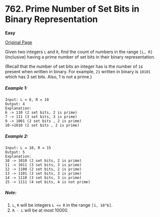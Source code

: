 # 762. Prime Number of Set Bits in Binary Representation

**Easy**

[Original Page](https://leetcode.com/problems/prime-number-of-set-bits-in-binary-representation/)

Given two integers `L` and `R`, find the count of numbers in the range `[L, R]` (inclusive) having a prime number of set bits in their binary representation.

(Recall that the number of set bits an integer has is the number of `1`s present when written in binary. For example, `21` written in binary is `10101` which has 3 set bits. Also, 1 is not a prime.)

##### Example 1:
```
Input: L = 6, R = 10
Output: 4
Explanation:
6 -> 110 (2 set bits, 2 is prime)
7 -> 111 (3 set bits, 3 is prime)
9 -> 1001 (2 set bits , 2 is prime)
10->1010 (2 set bits , 2 is prime)
```

##### Example 2:
```
Input: L = 10, R = 15
Output: 5
Explanation:
10 -> 1010 (2 set bits, 2 is prime)
11 -> 1011 (3 set bits, 3 is prime)
12 -> 1100 (2 set bits, 2 is prime)
13 -> 1101 (3 set bits, 3 is prime)
14 -> 1110 (3 set bits, 3 is prime)
15 -> 1111 (4 set bits, 4 is not prime)
```

##### Note:
1. `L`, `R` will be integers `L <= R` in the range `[1, 10^6]`.
2. `R - L` will be at most 10000.